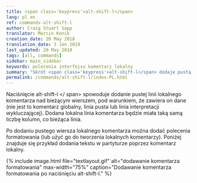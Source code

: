 ```yaml
---
title: <span class='keypress'>alt-shift-l</span>
lang: pl en
ref: commands-alt-shift-l
author: Craig Stuart Sapp
translator: Marcin Konik
creation_date: 20 May 2018
translation_date: 3 Jan 2019
last_updated: 20 May 2018
tags: [all, commands]
sidebar: main_sidebar
keywords: polecenia interfejsu komentarz lokalny
summary: "Skrót <span class='keypress'>alt-shift-l</span> dodaje pustą linię komentarza lokalnego powyżej bieżącego wiersza danych."
permalink: /commands/alt-shift-l/index-PL.html
---
```


Naciśnięcie <span class = "keypress"> alt-shift-l </ span> spowoduje dodanie
pustej linii lokalnego komentarza nad bieżącym wierszem, pod warunkiem, że zawiera on dane
(nie jest to komentarz globalny, linia pusta lub linia interpretacji wykluczającej).
Dodana lokalna linia komentarza będzie miała taką samą liczbę kolumn, co bieżąca linia.

Po dodaniu pustego wiersza lokalnego komentarza można dodać polecenia formatowania
(lub użyć go do tworzenia lokalnych komentarzy). Poniżej znajduje się przykład 
dodania tekstu w partyturze poprzez komentarz lokalny.

{% include image.html
	file="textlayout.gif"
	alt="dodawanie komentarza formatowania"
	max-width="75%"
	caption="Dodawanie komentarza formatowania po naciśnięciu alt-shift-l."
%}

